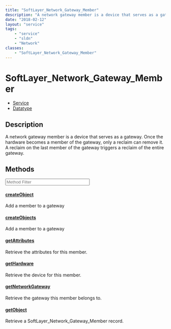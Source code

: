 ```yaml
---
title: "SoftLayer_Network_Gateway_Member"
description: "A network gateway member is a device that serves as a gateway. Once the hardware becomes a member of the gateway, only a... "
date: "2018-02-12"
layout: "service"
tags:
    - "service"
    - "sldn"
    - "Network"
classes:
    - "SoftLayer_Network_Gateway_Member"
---
```

# SoftLayer_Network_Gateway_Member
<div id='service-datatype'>
    <ul id='sldn-reference-tabs'>
    <li id='service'> <a href='/reference/services/SoftLayer_Network_Gateway_Member' >Service</a></li>    <li id='datatype'> <a href='/reference/datatypes/SoftLayer_Network_Gateway_Member' >Datatype</a></li>
    </ul>
</div>

## Description
A network gateway member is a device that serves as a gateway. Once the hardware becomes a member of the gateway, only a reclaim can remove it. A reclaim on the last member of the gateway triggers a reclaim of the entire gateway. 



        
<div id="properties" class="content service-content">

## Methods

<div class="view-filters">
    <div class="clearfix">
        <div class="search-input-box">
            <input placeholder="Method Filter" onkeyup="titleSearch(inputId='edit-combine', divId='method-div', elementClass='method-row')" 
                type="text" id="edit-combine" value="" size="30" maxlength="128" class="form-text">
        </div>
    </div>
</div>

<div id="method-div">

<div class="method-row">

#### [createObject](/reference/services/SoftLayer_Network_Gateway_Member/createObject)
Add a member to a gateway
</div>

<div class="method-row">

#### [createObjects](/reference/services/SoftLayer_Network_Gateway_Member/createObjects)
Add a member to a gateway
</div>

<div class="method-row">

#### [getAttributes](/reference/services/SoftLayer_Network_Gateway_Member/getAttributes)
Retrieve the attributes for this member.
</div>

<div class="method-row">

#### [getHardware](/reference/services/SoftLayer_Network_Gateway_Member/getHardware)
Retrieve the device for this member.
</div>

<div class="method-row">

#### [getNetworkGateway](/reference/services/SoftLayer_Network_Gateway_Member/getNetworkGateway)
Retrieve the gateway this member belongs to.
</div>

<div class="method-row">

#### [getObject](/reference/services/SoftLayer_Network_Gateway_Member/getObject)
Retrieve a SoftLayer_Network_Gateway_Member record.
</div>
</div>

</div>

